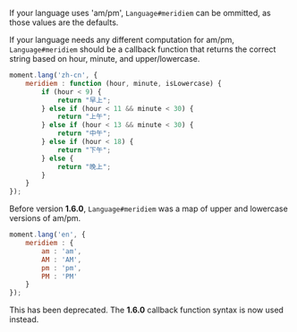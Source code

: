 If your language uses 'am/pm', `Language#meridiem` can be ommitted, as those values are the defaults.

If your language needs any different computation for am/pm, `Language#meridiem` should be a callback function that returns the correct string based on hour, minute, and upper/lowercase.

```javascript
moment.lang('zh-cn', {
    meridiem : function (hour, minute, isLowercase) {
        if (hour < 9) {
            return "早上";
        } else if (hour < 11 && minute < 30) {
            return "上午";
        } else if (hour < 13 && minute < 30) {
            return "中午";
        } else if (hour < 18) {
            return "下午";
        } else {
            return "晚上";
        }
    }
});
```

Before version **1.6.0**, `Language#meridiem` was a map of upper and lowercase versions of am/pm.

```javascript
moment.lang('en', {
    meridiem : {
        am : 'am',
        AM : 'AM',
        pm : 'pm',
        PM : 'PM'
    }
});
```

This has been deprecated. The **1.6.0** callback function syntax is now used instead.
